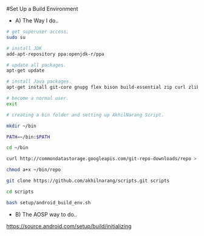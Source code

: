 #Set Up a Build Environment

* A) The Way I do..


```bash
# get superuser access.
sudo su

# install JDK 
add-apt-repository ppa:openjdk-r/ppa

# update all packages.
apt-get update

# install Java packages.
apt-get install git-core gnupg flex bison build-essential zip curl zlib1g-dev gcc-multilib g++-multilib libc6-dev-i386 lib32ncurses5-dev x11proto-core-dev libx11-dev lib32z1-dev libgl1-mesa-dev libxml2-utils xsltproc unzip fontconfig

# become a normal user.
exit

# creating a bin folder and setting up AkhilNarang Script.

mkdir ~/bin

PATH=~/bin:$PATH

cd ~/bin

curl http://commondatastorage.googleapis.com/git-repo-downloads/repo > ~/bin/repo

chmod a+x ~/bin/repo

git clone https://github.com/akhilnarang/scripts.git scripts

cd scripts

bash setup/android_build_env.sh
```

* B) The AOSP way to do..

https://source.android.com/setup/build/initializing
